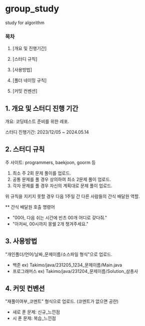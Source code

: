 # group_study
study for algorithm

### 목차
1. [개요 및 진행기간]

2. [스터디 규칙]

3. [사용방법]

4. [폴더 네이밍 규칙]

5. [커밋 컨벤션]

## 1. 개요 및 스터디 진행 기간

개요: 코딩테스트 준비를 위한 레포.

스터디 진행기간: 2023/12/05 ~ 2024.05.14

## 2. 스터디 규칙

주 사이트: programmers, baekjoon, goorm 등

1. 최소 주 2회 문제 풀이를 업로드.
2. 공통 문제를 풀 경우 상의하여 최소 2문제 풀이 업로드.
3. 각자 문제를 풀 경우 자신의 계획대로 문제 풀이 업로드.

위 규칙을 지키지 못할 경우 다음 1주일 간 다른 사람들의 간식 배달원 역할.

** 간식 배달원 호출 명령어
- "00아, 다음 쉬는 시간에 빈츠 00개 어디로 갖다줘."
- "아저씨, 00시까지 몽쉘 2개 챙겨주세요."

## 3. 사용방법
"개인폴더/언어/날짜_문제이름/소스파일 형식"으로 업로드.

- 백준 ex) Takimo/java/231205_1234_문제이름/Main.java
- 프로그래머스 ex) Takimo/java/231204_문제이름/Solution_삼총사


## 4. 커밋 컨벤션

"재풀이여부_코멘트" 형식으로 업로드.
(코멘트가 없으면 공란)

- 새로 푼 문제: 신규_느낀점
- 시 푼 문제: 복습_느낀점
